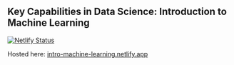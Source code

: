 ## Key Capabilities in Data Science: Introduction to Machine Learning 

[![Netlify Status](https://api.netlify.com/api/v1/badges/17c9c1dc-7623-4871-bcb5-543d3e0a8952/deploy-status)](https://app.netlify.com/sites/reverent-benz-f22252/deploys)

Hosted here: [intro-machine-learning.netlify.app](https://intro-machine-learning.netlify.app/)
